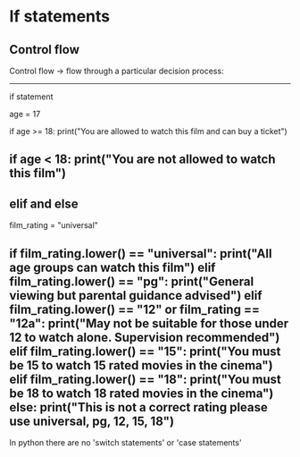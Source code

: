 # If statements

## Control flow


Control flow -> flow through a particular decision process:
___


 if statement

 age = 17

 if age >= 18:
    print("You are allowed to watch this film and can buy a ticket")

 if age < 18:
     print("You are not allowed to watch this film")
---


elif and else
---
 film_rating = "universal"

 if film_rating.lower() == "universal":
     print("All age groups can watch this film")
elif film_rating.lower() == "pg":
     print("General viewing but parental guidance advised")
 elif film_rating.lower() == "12" or film_rating == "12a":
     print("May not be suitable for those under 12 to watch alone. Supervision recommended")
 elif film_rating.lower() == "15":
     print("You must be 15 to watch 15 rated movies in the cinema")
 elif film_rating.lower() == "18":
     print("You must be 18 to watch 18 rated movies in the cinema")
 else:
     print("This is not a correct rating please use universal, pg, 12, 15, 18")
---
 
 In python there are no 'switch statements' or 'case statements'